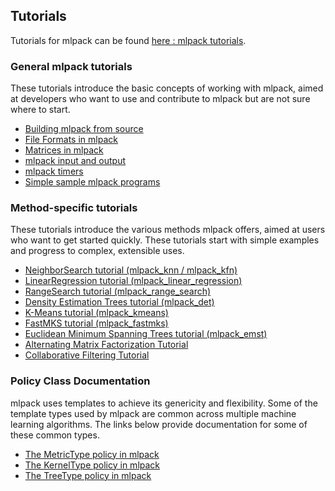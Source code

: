 
## Tutorials

Tutorials for mlpack can be found [here : mlpack tutorials](https://www.mlpack.org/doc/mlpack-git/doxygen/tutorials.html).


### General mlpack tutorials

These tutorials introduce the basic concepts of working with mlpack, aimed at developers who want to use and contribute to mlpack but are not sure where to start.

* [Building mlpack from source](https://www.mlpack.org/doc/mlpack-git/doxygen/build.html)
* [File Formats in mlpack](https://www.mlpack.org/doc/mlpack-git/doxygen/formatdoc.html)
* [Matrices in mlpack](https://www.mlpack.org/doc/mlpack-git/doxygen/matrices.html)
* [mlpack input and output](https://www.mlpack.org/doc/mlpack-git/doxygen/iodoc.html)
* [mlpack timers](https://www.mlpack.org/doc/mlpack-git/doxygen/timer.html)
* [Simple sample mlpack programs](https://www.mlpack.org/doc/mlpack-git/doxygen/sample.html)


### Method-specific tutorials

These tutorials introduce the various methods mlpack offers, aimed at users who want to get started quickly. These tutorials start with simple examples and progress to complex, extensible uses.

* [NeighborSearch tutorial (mlpack_knn / mlpack_kfn)](https://www.mlpack.org/doc/mlpack-git/doxygen/nstutorial.html)
* [LinearRegression tutorial (mlpack_linear_regression)](https://www.mlpack.org/doc/mlpack-git/doxygen/lrtutorial.html)
* [RangeSearch tutorial (mlpack_range_search)](https://www.mlpack.org/doc/mlpack-git/doxygen/rstutorial.html)
* [Density Estimation Trees tutorial (mlpack_det)](https://www.mlpack.org/doc/mlpack-git/doxygen/dettutorial.html)
* [K-Means tutorial (mlpack_kmeans)](https://www.mlpack.org/doc/mlpack-git/doxygen/kmtutorial.html)
* [FastMKS tutorial (mlpack_fastmks)](https://www.mlpack.org/doc/mlpack-git/doxygen/fmkstutorial.html)
* [Euclidean Minimum Spanning Trees tutorial (mlpack_emst)](https://www.mlpack.org/doc/mlpack-git/doxygen/emst_tutorial.html)
* [Alternating Matrix Factorization Tutorial](https://www.mlpack.org/doc/mlpack-git/doxygen/amftutorial.html)
* [Collaborative Filtering Tutorial](https://www.mlpack.org/doc/mlpack-git/doxygen/cftutorial.html)


### Policy Class Documentation

mlpack uses templates to achieve its genericity and flexibility. Some of the template types used by mlpack are common across multiple machine learning algorithms. The links below provide documentation for some of these common types.

* [The MetricType policy in mlpack](https://www.mlpack.org/doc/mlpack-git/doxygen/metrics.html)
* [The KernelType policy in mlpack](https://www.mlpack.org/doc/mlpack-git/doxygen/kernels.html)
* [The TreeType policy in mlpack](https://www.mlpack.org/doc/mlpack-git/doxygen/trees.html)
